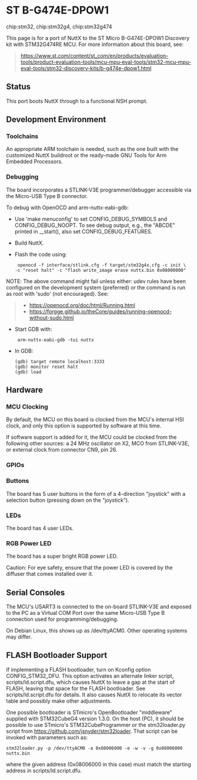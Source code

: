 ST B-G474E-DPOW1
================

chip:stm32, chip:stm32g4, chip:stm32g474

This page is for a port of NuttX to the ST Micro B-G474E-DPOW1 Discovery
kit with STM32G474RE MCU. For more information about this board, see:

> <https://www.st.com/content/st_com/en/products/evaluation-tools/product-evaluation-tools/mcu-mpu-eval-tools/stm32-mcu-mpu-eval-tools/stm32-discovery-kits/b-g474e-dpow1.html>

Status
------

This port boots NuttX through to a functional NSH prompt.

Development Environment
-----------------------

### Toolchains

An appropriate ARM toolchain is needed, such as the one built with the
customized NuttX buildroot or the ready-made GNU Tools for Arm Embedded
Processors.

### Debugging

The board incorporates a STLINK-V3E programmer/debugger accessible via
the Micro-USB Type B connector.

To debug with OpenOCD and arm-nuttx-eabi-gdb:

-   Use \'make menuconfig\' to set CONFIG\_DEBUG\_SYMBOLS and
    CONFIG\_DEBUG\_NOOPT. To see debug output, e.g., the \"ABCDE\"
    printed in \_\_start(), also set CONFIG\_DEBUG\_FEATURES.

-   Build NuttX.

-   Flash the code using:

         openocd -f interface/stlink.cfg -f target/stm32g4x.cfg -c init \
        -c "reset halt" -c "flash write_image erase nuttx.bin 0x08000000"

NOTE: The above command might fail unless either: udev rules have been
configured on the development system (preferred) or the command is run
as root with \'sudo\' (not encouraged). See:

> -   <https://openocd.org/doc/html/Running.html>
> -   <https://forgge.github.io/theCore/guides/running-openocd-without-sudo.html>

-   Start GDB with:

         arm-nuttx-eabi-gdb -tui nuttx

-   In GDB:

        (gdb) target remote localhost:3333
        (gdb) monitor reset halt
        (gdb) load

Hardware
--------

### MCU Clocking

By default, the MCU on this board is clocked from the MCU\'s internal
HSI clock, and only this option is supported by software at this time.

If software support is added for it, the MCU could be clocked from the
following other sources: a 24 MHz oscillator on X2, MCO from STLINK-V3E,
or external clock from connector CN9, pin 26.

### GPIOs

### Buttons

The board has 5 user buttons in the form of a 4-direction \"joystick\"
with a selection button (pressing down on the \"joystick\").

### LEDs

The board has 4 user LEDs.

### RGB Power LED

The board has a super bright RGB power LED.

Caution: For eye safety, ensure that the power LED is covered by the
diffuser that comes installed over it.

Serial Consoles
---------------

The MCU\'s USART3 is connected to the on-board STLINK-V3E and exposed to
the PC as a Virtual COM Port over the same Micro-USB Type B connection
used for programming/debugging.

On Debian Linux, this shows up as /dev/ttyACM0. Other operating systems
may differ.

FLASH Bootloader Support
------------------------

If implementing a FLASH bootloader, turn on Kconfig option
CONFIG\_STM32\_DFU. This option activates an alternate linker script,
scripts/ld.script.dfu, which causes NuttX to leave a gap at the start of
FLASH, leaving that space for the FLASH bootloader. See
scripts/ld.script.dfu for details. It also causes NuttX to relocate its
vector table and possibly make other adjustments.

One possible bootloader is STmicro\'s OpenBootloader \"middleware\"
supplied with STM32CubeG4 version 1.3.0. On the host (PC), it should be
possible to use STmicro\'s STM32CubeProgrammer or the stm32loader.py
script from <https://github.com/jsnyder/stm32loader>. That script can be
invoked with parameters such as:

    stm32loader.py -p /dev/ttyACM0 -a 0x08006000 -e -w -v -g 0x08006000 nuttx.bin

where the given address (0x08006000 in this case) must match the
starting address in scripts/ld.script.dfu.
